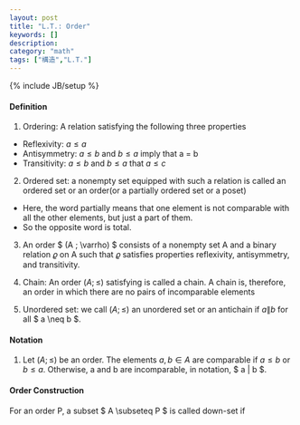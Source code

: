 ```yaml
---
layout: post
title: "L.T.: Order"
keywords: []
description: 
category: "math"
tags: ["構造","L.T."]
---
```

{% include JB/setup %}

#### Definition
1. Ordering: A relation satisfying the following three properties
- Reflexivity: $a \leq a$
- Antisymmetry: $a \leq b$ and $b \leq a$ imply that a = b
- Transitivity: $a \leq b$ and $b \leq a$ that $a \leq c$

2. Ordered set: a nonempty set equipped with such a relation is called an
   ordered set or an order(or a partially ordered set or a poset)
- Here, the word partially means that one element is not comparable with all the
  other elements, but just a part of them. 
- So the opposite word is total.


3. An order $ (A ; \varrho) $ consists of a nonempty set A and a binary relation
   $\varrho$ on A such that $\varrho$ satisfies properties reflexivity,
   antisymmetry, and transitivity.

4. Chain: An order $(A; \leq)$ satisfying is called a chain. A chain is,
   therefore, an order in which there are no pairs of incomparable elements

5. Unordered set: we call $(A; \leq)$ an unordered set or an antichain if $a \|
   b$ for all $ a \neq b $.


#### Notation
1. Let $(A;\leq)$ be an order. The elements $a,b \in A$ are comparable if
   $a \leq b$ or $b \leq a$. Otherwise, a and b are incomparable, in notation, 
   $ a \| b $.


#### Order Construction
For an order P, a subset $ A \subseteq P $ is called down-set if 
